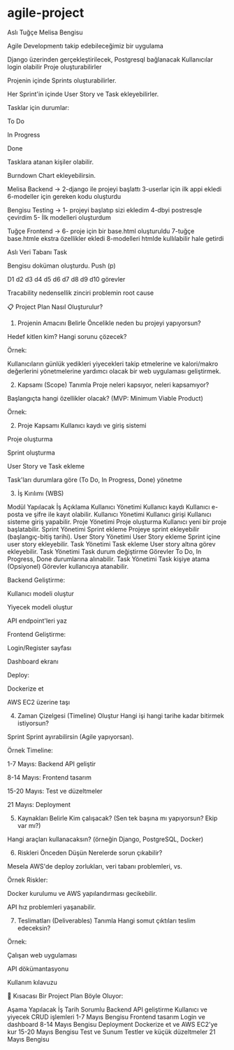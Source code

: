 # agile-project

Aslı Tuğçe Melisa Bengisu

Agile Developmentı takip edebileceğimiz bir uygulama

Django üzerinden gerçekleştirilecek, Postgresql bağlanacak 
Kullanıcılar login olabilir 
Proje oluşturabilirler

Projenin içinde Sprints oluşturabilirler.

Her Sprint'in içinde User Story ve Task ekleyebilirler.

Tasklar için durumlar:

To Do

In Progress

Done

Tasklara atanan kişiler olabilir.

Burndown Chart ekleyebilirsin. 

Melisa Backend -> 2-django ile projeyi başlattı 3-userlar için ilk appi ekledi 6-modeller için gereken kodu oluşturdu

Bengisu Testing -> 1- projeyi başlatıp sizi ekledim 4-dbyi postresqle çevirdim 5- İlk modelleri oluşturdum

Tuğçe Frontend -> 6- proje için bir base.html oluşturuldu 7-tuğçe base.htmle ekstra özellikler ekledi 8-modelleri htmlde kullılabilir hale getirdi

Aslı Veri Tabanı
Task

Bengisu doküman oluşturdu. Push (p)

D1 d2 d3 d4 d5 d6 d7 d8 d9 d10 görevler

Tracability nedensellik zinciri problemin root cause

📋 Project Plan Nasıl Oluşturulur?
1. Projenin Amacını Belirle
Öncelikle neden bu projeyi yapıyorsun? 

Hedef kitlen kim? Hangi sorunu çözecek?

Örnek:

Kullanıcıların günlük yedikleri yiyecekleri takip etmelerine ve kalori/makro değerlerini yönetmelerine yardımcı olacak bir web uygulaması geliştirmek.

2. Kapsamı (Scope) Tanımla
Proje neleri kapsıyor, neleri kapsamıyor?

Başlangıçta hangi özellikler olacak? (MVP: Minimum Viable Product)

Örnek:

2. Proje Kapsamı
Kullanıcı kaydı ve giriş sistemi

Proje oluşturma

Sprint oluşturma

User Story ve Task ekleme

Task'ları durumlara göre (To Do, In Progress, Done) yönetme

3. İş Kırılımı (WBS)

Modül	Yapılacak İş	Açıklama
Kullanıcı Yönetimi	Kullanıcı kaydı	Kullanıcı e-posta ve şifre ile kayıt olabilir.
Kullanıcı Yönetimi	Kullanıcı girişi	Kullanıcı sisteme giriş yapabilir.
Proje Yönetimi	Proje oluşturma	Kullanıcı yeni bir proje başlatabilir.
Sprint Yönetimi	Sprint ekleme	Projeye sprint ekleyebilir (başlangıç-bitiş tarihi).
User Story Yönetimi	User Story ekleme	Sprint içine user story ekleyebilir.
Task Yönetimi	Task ekleme	User story altına görev ekleyebilir.
Task Yönetimi	Task durum değiştirme	Görevler To Do, In Progress, Done durumlarına alınabilir.
Task Yönetimi	Task kişiye atama (Opsiyonel)	Görevler kullanıcıya atanabilir.

Backend Geliştirme:

Kullanıcı modeli oluştur

Yiyecek modeli oluştur

API endpoint'leri yaz

Frontend Geliştirme:

Login/Register sayfası

Dashboard ekranı

Deploy:

Dockerize et

AWS EC2 üzerine taşı

4. Zaman Çizelgesi (Timeline) Oluştur
Hangi işi hangi tarihe kadar bitirmek istiyorsun?

Sprint Sprint ayırabilirsin (Agile yapıyorsan).

Örnek Timeline:

1-7 Mayıs: Backend API geliştir

8-14 Mayıs: Frontend tasarım

15-20 Mayıs: Test ve düzeltmeler

21 Mayıs: Deployment

5. Kaynakları Belirle
Kim çalışacak? (Sen tek başına mı yapıyorsun? Ekip var mı?)

Hangi araçları kullanacaksın? (örneğin Django, PostgreSQL, Docker)

6. Riskleri Önceden Düşün
Nerelerde sorun çıkabilir?

Mesela AWS'de deploy zorlukları, veri tabanı problemleri, vs.

Örnek Riskler:

Docker kurulumu ve AWS yapılandırması gecikebilir.

API hız problemleri yaşanabilir.

7. Teslimatları (Deliverables) Tanımla
Hangi somut çıktıları teslim edeceksin?

Örnek:

Çalışan web uygulaması

API dökümantasyonu

Kullanım kılavuzu

🎯 Kısacası Bir Project Plan Böyle Oluyor:

Aşama	Yapılacak İş	Tarih	Sorumlu
Backend API geliştirme	Kullanıcı ve yiyecek CRUD işlemleri	1-7 Mayıs	Bengisu
Frontend tasarım	Login ve dashboard	8-14 Mayıs	Bengisu
Deployment	Dockerize et ve AWS EC2'ye kur	15-20 Mayıs	Bengisu
Test ve Sunum	Testler ve küçük düzeltmeler	21 Mayıs	Bengisu
